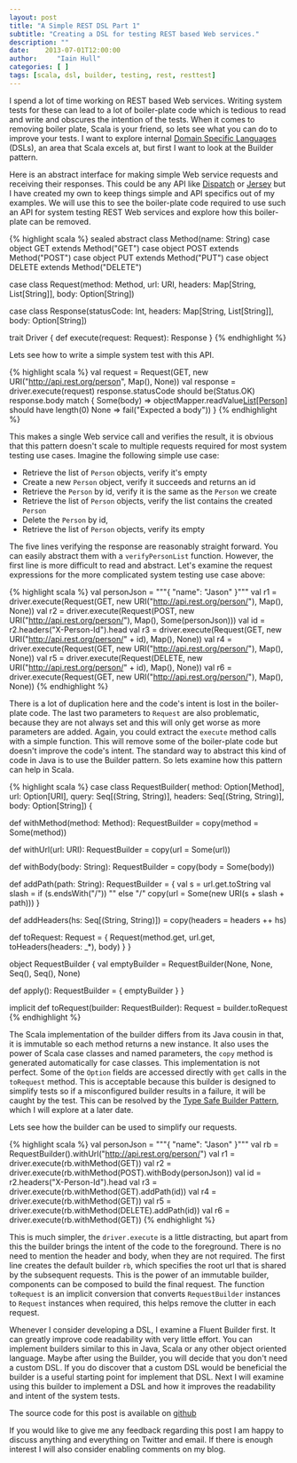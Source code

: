 ```yaml
---
layout: post
title: "A Simple REST DSL Part 1"
subtitle: "Creating a DSL for testing REST based Web services."
description: ""
date:    2013-07-01T12:00:00
author:     "Iain Hull"
categories: [ ]
tags: [scala, dsl, builder, testing, rest, resttest]
---
```


I spend a lot of time working on REST based Web services.  Writing system tests for these can lead to a lot of boiler-plate code which is tedious to read and write and obscures the intention of the tests.  When it comes to removing boiler plate, Scala is your friend, so lets see what you can do to improve your tests.  I want to explore internal [Domain Specific Languages](http://en.wikipedia.org/wiki/Domain-specific_language) (DSLs), an area that Scala excels at, but first I want to look at the Builder pattern.

Here is an abstract interface for making simple Web service requests and receiving their responses.  This could be any API like [Dispatch](http://dispatch.databinder.net/Dispatch.html) or [Jersey](https://jersey.java.net/) but I have created my own to keep things simple and API specifics out of my examples.  We will use this to see the boiler-plate code required to use such an API for system testing REST Web services and explore how this boiler-plate can be removed.


{% highlight scala %}
sealed abstract class Method(name: String)
case object GET extends Method("GET")
case object POST extends Method("POST")
case object PUT extends Method("PUT")
case object DELETE extends Method("DELETE")

case class Request(method: Method, url: URI, headers: Map[String, List[String]], body: Option[String])

case class Response(statusCode: Int, headers: Map[String, List[String]], body: Option[String])

trait Driver {
  def execute(request: Request): Response
}
{% endhighlight %}

Lets see how to write a simple system test with this API.

{% highlight scala %}
val request = Request(GET, new URI("http://api.rest.org/person", Map(), None))
val response = driver.execute(request)
response.statusCode should be(Status.OK)
response.body match {
  Some(body) => objectMapper.readValue[List[Person]](body) should have length(0)
  None => fail("Expected a body"))
}
{% endhighlight %}

This makes a single Web service call and verifies the result, it is obvious that this pattern doesn't scale to multiple requests required for most system testing use cases.  Imagine the following simple use case:

* Retrieve the list of `Person` objects, verify it's empty
* Create a new `Person` object, verify it succeeds and returns an id
* Retrieve the `Person` by id, verify it is the same as the `Person` we create
* Retrieve the list of `Person` objects, verify the list contains the created `Person`
* Delete the `Person` by id,
* Retrieve the list of `Person` objects, verify its empty

The five lines verifying the response are reasonably straight forward.  You can easily abstract them with a `verifyPersonList` function.  However, the first line is more difficult to read and abstract.  Let's examine the request expressions for the more complicated system testing use case above:

{% highlight scala %}
val personJson = """{ "name": "Jason" }"""
val r1 = driver.execute(Request(GET, new URI("http://api.rest.org/person/"), Map(), None))
val r2 = driver.execute(Request(POST, new URI("http://api.rest.org/person/"), Map(), Some(personJson)))
val id = r2.headers("X-Person-Id").head
val r3 = driver.execute(Request(GET, new URI("http://api.rest.org/person/" + id), Map(), None))
val r4 = driver.execute(Request(GET, new URI("http://api.rest.org/person/"), Map(), None))
val r5 = driver.execute(Request(DELETE, new URI("http://api.rest.org/person/" + id), Map(), None))
val r6 = driver.execute(Request(GET, new URI("http://api.rest.org/person/"), Map(), None))
{% endhighlight %}

There is a lot of duplication here and the code's intent is lost in the boiler-plate code.  The last two parameters to `Request` are also problematic, because they are not always set and this will only get worse as more parameters are added.  Again, you could extract the `execute` method calls with a simple function.  This will remove some of the boiler-plate code but doesn't improve the code's intent.  The standard way to abstract this kind of code in Java is to use the Builder pattern.  So lets examine how this pattern can help in Scala.

{% highlight scala %}
case class RequestBuilder(
  method: Option[Method],
  url: Option[URI],
  query: Seq[(String, String)],
  headers: Seq[(String, String)],
  body: Option[String]) {

  def withMethod(method: Method): RequestBuilder = 
    copy(method = Some(method))

  def withUrl(url: URI): RequestBuilder = 
    copy(url = Some(url))

  def withBody(body: String): RequestBuilder = 
    copy(body = Some(body))

  def addPath(path: String): RequestBuilder =  {
      val s = url.get.toString
      val slash = if (s.endsWith("/")) "" else "/"
      copy(url = Some(new URI(s + slash + path)))
    }

  def addHeaders(hs: Seq[(String, String)]) = 
    copy(headers = headers ++ hs)

  def toRequest: Request = {
    Request(method.get, url.get, toHeaders(headers: _*), body)
  }
}

object RequestBuilder {
  val emptyBuilder = RequestBuilder(None, None, Seq(), Seq(), None)
  
  def apply(): RequestBuilder = {
    emptyBuilder
  }
}

implicit def toRequest(builder: RequestBuilder): Request = builder.toRequest
{% endhighlight %}

The Scala implementation of the builder differs from its Java cousin in that, it is immutable so each method returns a new instance.  It also uses the power of Scala case classes and named parameters, the `copy` method is generated automatically for case classes.  This implementation is not perfect.  Some of the `Option` fields are accessed directly with `get` calls in the `toRequest` method.  This is acceptable because this builder is designed to simplify tests so if a misconfigured builder results in a failure, it will be caught by the test.  This can be resolved by the [Type Safe Builder Pattern](http://blog.rafaelferreira.net/2008/07/type-safe-builder-pattern-in-scala.html), which I will explore at a later date.

Lets see how the builder can be used to simplify our requests.

{% highlight scala %}
val personJson = """{ "name": "Jason" }"""
val rb = RequestBuilder().withUrl("http://api.rest.org/person/")
val r1 = driver.execute(rb.withMethod(GET))
val r2 = driver.execute(rb.withMethod(POST).withBody(personJson))
val id = r2.headers("X-Person-Id").head
val r3 = driver.execute(rb.withMethod(GET).addPath(id))
val r4 = driver.execute(rb.withMethod(GET))
val r5 = driver.execute(rb.withMethod(DELETE).addPath(id))
val r6 = driver.execute(rb.withMethod(GET))
{% endhighlight %}

This is much simpler, the `driver.execute` is a little distracting, but apart from this the builder brings the intent of the code to the foreground.  There is no need to mention the header and body, when they are not required.  The first line creates the default builder `rb`, which specifies the root url that is shared by the subsequent requests.  This is the power of an immutable builder, components can be composed to build the final request. The function `toRequest` is an implicit conversion that converts `RequestBuilder` instances to `Request` instances when required, this helps remove the clutter in each request.

Whenever I consider developing a DSL, I examine a Fluent Builder first. It can greatly improve code readability with very little effort.  You can implement builders similar to this in Java, Scala or any other object oriented language.  Maybe after using the Builder, you will decide that you don't need a custom DSL.  If you do discover that a custom DSL would be beneficial the builder is a useful starting point for implement that DSL.  Next I will examine using this builder to implement a DSL and how it improves the readability and intent of the system tests.

The source code for this post is available on [github](https://github.com/IainHull/resttest/tree/1e7fe664b3369657ef5ebf190a1470b0838f2102)

If you would like to give me any feedback regarding this post I am happy to discuss anything and everything on Twitter and email.  If there is enough interest I will also consider enabling comments on my blog.

